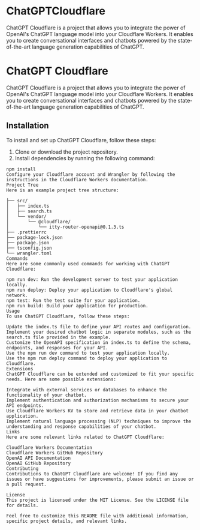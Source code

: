 # ChatGPTCloudflare
ChatGPT Cloudflare is a project that allows you to integrate the power of OpenAI's ChatGPT language model into your Cloudflare Workers. It enables you to create conversational interfaces and chatbots powered by the state-of-the-art language generation capabilities of ChatGPT.

# ChatGPT Cloudflare

ChatGPT Cloudflare is a project that allows you to integrate the power of OpenAI's ChatGPT language model into your Cloudflare Workers. It enables you to create conversational interfaces and chatbots powered by the state-of-the-art language generation capabilities of ChatGPT.

## Installation

To install and set up ChatGPT Cloudflare, follow these steps:

1. Clone or download the project repository.
2. Install dependencies by running the following command:

```shell
npm install
Configure your Cloudflare account and Wrangler by following the instructions in the Cloudflare Workers documentation.
Project Tree
Here is an example project tree structure:

├── src/
│   ├── index.ts
│   ├── search.ts
│   └── vendor/
│       └── @cloudflare/
│           └── itty-router-openapi@0.1.3.ts
├── .prettierrc
├── package-lock.json
├── package.json
├── tsconfig.json
└── wrangler.toml
Commands
Here are some commonly used commands for working with ChatGPT Cloudflare:

npm run dev: Run the development server to test your application locally.
npm run deploy: Deploy your application to Cloudflare's global network.
npm test: Run the test suite for your application.
npm run build: Build your application for production.
Usage
To use ChatGPT Cloudflare, follow these steps:

Update the index.ts file to define your API routes and configuration.
Implement your desired chatbot logic in separate modules, such as the search.ts file provided in the example.
Customize the OpenAPI specification in index.ts to define the schema, endpoints, and responses for your API.
Use the npm run dev command to test your application locally.
Use the npm run deploy command to deploy your application to Cloudflare.
Extensions
ChatGPT Cloudflare can be extended and customized to fit your specific needs. Here are some possible extensions:

Integrate with external services or databases to enhance the functionality of your chatbot.
Implement authentication and authorization mechanisms to secure your API endpoints.
Use Cloudflare Workers KV to store and retrieve data in your chatbot application.
Implement natural language processing (NLP) techniques to improve the understanding and response capabilities of your chatbot.
Links
Here are some relevant links related to ChatGPT Cloudflare:

Cloudflare Workers Documentation
Cloudflare Workers GitHub Repository
OpenAI API Documentation
OpenAI GitHub Repository
Contributing
Contributions to ChatGPT Cloudflare are welcome! If you find any issues or have suggestions for improvements, please submit an issue or a pull request.

License
This project is licensed under the MIT License. See the LICENSE file for details.

Feel free to customize this README file with additional information, specific project details, and relevant links.

